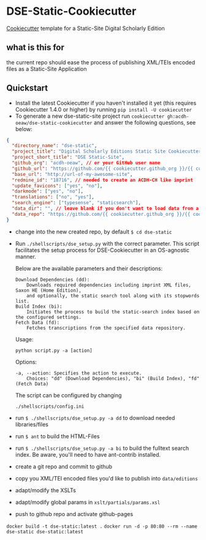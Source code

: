 # DSE-Static-Cookiecutter

[Cookiecutter](https://github.com/cookiecutter/cookiecutter) template for a Static-Site Digital Scholarly Edition

## what is this for

the current repo should ease the process of publishing XML/TEIs encoded files as a Static-Site Application

## Quickstart

- Install the latest Cookiecutter if you haven't installed it yet (this requires Cookiecutter 1.4.0 or higher) by running `pip install -U cookiecutter`
- To generate a new dse-static-site project run `cookiecutter gh:acdh-oeaw/dse-static-cookiecutter` and answer the following questions, see below:

```json
{
  "directory_name": "dse-static",
  "project_title": "Digital Scholarly Editions Static Site Cookiecutter",
  "project_short_title": "DSE Static-Site",
  "github_org": "acdh-oeaw", // or your GitHub user name
  "github_url": "https://github.com/{{ cookiecutter.github_org }}/{{ cookiecutter.directory_name }}",
  "base_url": "http://url-of-my-awesome-site",
  "redmine_id": "18716", // needed to create an ACDH-CH like imprint
  "update_favicons": ["yes", "no"],
  "darkmode": ["yes", "no"],
  "translations": ["no", "yes"],
  "search_engine": ["typesense", "staticsearch"],
  "data_dir": "", // leave blank if you don't want to load data from a different github repo
  "data_repo": "https://github.com/{{ cookiecutter.github_org }}/{{ cookiecutter.data_dir }}"
}
```

- change into the new created repo, by default `$ cd dse-static`
- Run `./shellscripts/dse_setup.py` with the correct parameter.
  This script facilitates the setup process for DSE-Cookiecutter in an OS-agnostic manner.

  Below are the available parameters and their descriptions:

      Download Dependencies (dd):
          Downloads required dependencies including imprint XML files, Saxon HE (Home Edition),
          and optionally, the static search tool along with its stopwords list.
      Build Index (bi):
          Initiates the process to build the static-search index based on the configured settings.
      Fetch Data (fd):
          Fetches transcriptions from the specified data repository.

  Usage:

      python script.py -a [action]

  Options:

      -a, --action: Specifies the action to execute.
          Choices: "dd" (Download Dependencies), "bi" (Build Index), "fd" (Fetch Data)

  The script can be configured by changing

      ./shellscripts/config.ini

- run `$ ./shellscripts/dse_setup.py -a dd` to download needed libraries/files
- run `$ ant` to build the HTML-Files
- run `$ ./shellscripts/dse_setup.py -a bi` to build the fulltext search index. Be aware, you'll need to have ant-contrib installed.
- create a git repo and commit to github
- copy you XML/TEI encoded files you'd like to publish into `data/editions`
- adapt/modify the XSLTs
- adapt/modify global params in `xslt/partials/params.xsl`
- push to github repo and activate github-pages

`docker build -t dse-static:latest .`
`docker run -d -p 80:80 --rm --name dse-static dse-static:latest`
